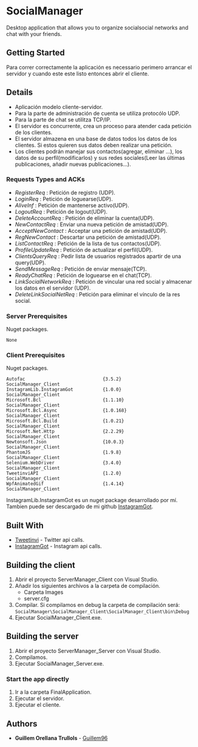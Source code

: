 # SocialManager
Desktop application that allows you to organize socialsocial networks and chat with your friends.

## Getting Started

Para correr correctamente la aplicación es necessario perimero arrancar el servidor y cuando este este listo entonces abrir el cliente.

## Details

* Aplicación modelo cliente-servidor.
* Para la parte de administración de cuenta se utiliza protocólo UDP.
* Para la parte de chat se utilitza TCP/IP.
* El servidor es concurrente, crea un proceso para atender cada petición de los
clientes.
* El servidor almazena en una base de datos todos los datos de los clientes.
 Si estos quieren sus datos deben realizar una petición.
* Los clientes podrán manejar sus contactos(agregar, eliminar ...), los datos de su perfil(modificarlos) y sus redes sociales(Leer las últimas publicaciones, añadir nuevas publicaciones...).

### Requests Types and ACKs

* *RegisterReq* : Petición de registro (UDP).
* *LoginReq* : Petición de loguearse(UDP).
* *AliveInf* : Petición de mantenerse activo(UDP).
* *LogoutReq* : Petición de logout(UDP).
* *DeleteAccountReq* : Petición de eliminar la cuenta(UDP).
* *NewContactReq* : Enviar una nueva petición de amistad(UDP).
* *AcceptNewContact* : Acceptar una petición de amistad(UDP).
* *RegNewContact* : Descartar una petición de amistad(UDP).
* *ListContactReq* : Petición de la lista de tus contactos(UDP).
* *ProfileUpdateReq* : Petición de actualizar el perfil(UDP).
* *ClientsQueryReq* : Pedir lista de usuarios registrados apartir de una query(UDP).
* *SendMessageReq* : Petición de enviar mensaje(TCP).
* *ReadyChatReq* : Petición de loguearse en el chat(TCP).
* *LinkSocialNetworkReq* : Petición de vincular una red social y almacenar los datos en el servidor (UDP).
* *DeleteLinkSocialNetReq* : Petición para eliminar el vínculo de la res social.

### Server Prerequisites

Nuget packages.

```
None
```

### Client Prerequisites

Nuget packages.

```
Autofac                             {3.5.2}                                  SocialManager_Client                                                                                             
InstagramLib.InstagramGot           {1.0.0}                                  SocialManager_Client                                                                                             
Microsoft.Bcl                       {1.1.10}                                 SocialManager_Client                                                                                             
Microsoft.Bcl.Async                 {1.0.168}                                SocialManager_Client                                                                                             
Microsoft.Bcl.Build                 {1.0.21}                                 SocialManager_Client                                                                                             
Microsoft.Net.Http                  {2.2.29}                                 SocialManager_Client                                                                                             
Newtonsoft.Json                     {10.0.3}                                 SocialManager_Client                                                                                             
PhantomJS                           {1.9.8}                                  SocialManager_Client                                                                                             
Selenium.WebDriver                  {3.4.0}                                  SocialManager_Client                                                                                                             
TweetinviAPI                        {1.2.0}                                  SocialManager_Client                                                                                             
WpfAnimatedGif                      {1.4.14}                                 SocialManager_Client        
```

InstagramLib.InstagramGot es un nuget package desarrollado por mí. Tambien puede ser descargado de mi github [InstagramGot](http://www.github.com/Guillem96/InstagramGot).

## Built With

* [Tweetinvi](https://github.com/linvi/tweetinvi) - Twitter api calls.
* [InstagramGot](http://www.github.com/Guillem96/InstagramGot) - Instagram api calls.

## Building the client
1. Abrir el proyecto ServerManager_Client con Visual Studio.
2. Añadir los siguientes archivos a la carpeta de compilación.
	* Carpeta Images
	* server.cfg
3. Compilar. Si compilamos en debug la carpeta de compilación será:
 `SocialManager\SocialManager_Client\SocialManager_Client\bin\Debug`
4. Ejecutar SocialManager_Client.exe.

## Building the server
1. Abrir el proyecto ServerManager_Server con Visual Studio.
2. Compilamos.
4. Ejecutar SocialManager_Server.exe.

### Start the app directly
1. Ir a la carpeta FinalApplication.
2. Ejecutar el servidor.
3. Ejecutar el cliente.

## Authors

* **Guillem Orellana Trullols** - [Guillem96](https://github.com/Guillem96)
